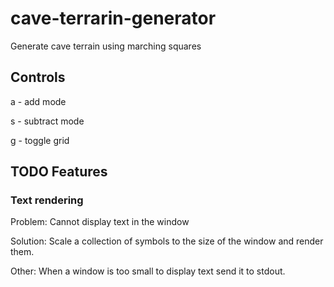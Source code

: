 # cave-terrarin-generator
Generate cave terrain using marching squares

## Controls

a - add mode

s - subtract mode

g - toggle grid

## TODO Features

### Text rendering

Problem: Cannot display text in the window

Solution: Scale a collection of symbols to the size of the window and render them.

Other: When a window is too small to display text send it to stdout.
